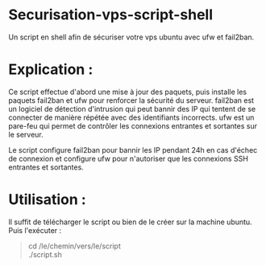 # Securisation-vps-script-shell
Un script en shell afin de sécuriser votre vps ubuntu avec ufw et fail2ban.

# Explication :
Ce script effectue d'abord une mise à jour des paquets, puis installe les paquets fail2ban et ufw pour renforcer la sécurité du serveur. fail2ban est un logiciel de détection d'intrusion qui peut bannir des IP qui tentent de se connecter de manière répétée avec des identifiants incorrects. ufw est un pare-feu qui permet de contrôler les connexions entrantes et sortantes sur le serveur.

Le script configure fail2ban pour bannir les IP pendant 24h en cas d'échec de connexion et configure ufw pour n'autoriser que les connexions SSH entrantes et sortantes.

# Utilisation :
Il suffit de télécharger le script ou bien de le créer sur la machine ubuntu.
Puis l'exécuter : 
> cd /le/chemin/vers/le/script
<br> ./script.sh

